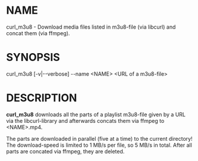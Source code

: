 # NAME #

curl_m3u8 - Download media files listed in m3u8-file (via libcurl) and concat them (via ffmpeg).

# SYNOPSIS #

curl_m3u8 [-v|--verbose] --name &lt;NAME&gt; &lt;URL of a m3u8-file&gt;

# DESCRIPTION #

**curl_m3u8** downloads all the parts of a playlist m3u8-file given by a URL via the libcurl-library
and afterwards concats them via ffmpeg to &lt;NAME&gt;.mp4.

The parts are downloaded in parallel (five at a time) to the current directory!
The download-speed is limited to 1 MB/s per file, so 5 MB/s in total.
After all parts are concated via ffmpeg, they are deleted.

